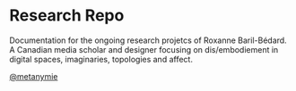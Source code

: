 # Research Repo
Documentation for the ongoing research projetcs of Roxanne Baril-Bédard. A Canadian media scholar and designer focusing on dis/embodiement in digital spaces, imaginaries, topologies and affect.

[@metanymie](https://twitter.com/metanymie)

